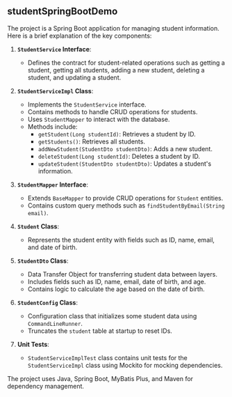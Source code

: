 ## studentSpringBootDemo

The project is a Spring Boot application for managing student information. Here is a brief explanation of the key components:

1. **`StudentService` Interface**:
   - Defines the contract for student-related operations such as getting a student, getting all students, adding a new student, deleting a student, and updating a student.

2. **`StudentServiceImpl` Class**:
   - Implements the `StudentService` interface.
   - Contains methods to handle CRUD operations for students.
   - Uses `StudentMapper` to interact with the database.
   - Methods include:
      - `getStudent(Long studentId)`: Retrieves a student by ID.
      - `getStudents()`: Retrieves all students.
      - `addNewStudent(StudentDto studentDto)`: Adds a new student.
      - `deleteStudent(Long studentId)`: Deletes a student by ID.
      - `updateStudent(StudentDto studentDto)`: Updates a student's information.

3. **`StudentMapper` Interface**:
   - Extends `BaseMapper` to provide CRUD operations for `Student` entities.
   - Contains custom query methods such as `findStudentByEmail(String email)`.

4. **`Student` Class**:
   - Represents the student entity with fields such as ID, name, email, and date of birth.

5. **`StudentDto` Class**:
   - Data Transfer Object for transferring student data between layers.
   - Includes fields such as ID, name, email, date of birth, and age.
   - Contains logic to calculate the age based on the date of birth.

6. **`StudentConfig` Class**:
   - Configuration class that initializes some student data using `CommandLineRunner`.
   - Truncates the `student` table at startup to reset IDs.

7. **Unit Tests**:
   - `StudentServiceImplTest` class contains unit tests for the `StudentServiceImpl` class using Mockito for mocking dependencies.

The project uses Java, Spring Boot, MyBatis Plus, and Maven for dependency management.